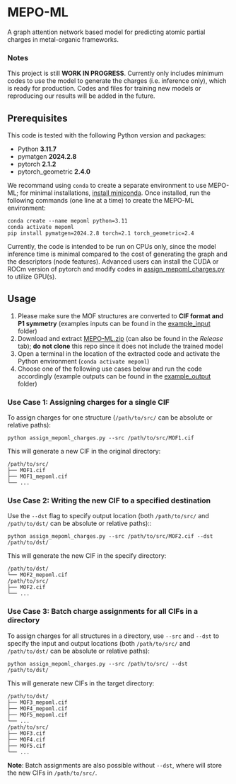 # MEPO-ML
A graph attention network based model for predicting atomic partial charges in metal-organic frameworks.

### Notes

This project is still **WORK IN PROGRESS**. Currently only includes minimum codes to use the model to generate the charges (i.e. inference only), which is ready for production. Codes and files for training new models or reproducing our results will be added in the future.

## Prerequisites

This code is tested with the following Python version and packages:
- Python **3.11.7**
- pymatgen **2024.2.8**
- pytorch **2.1.2**
- pytorch_geometric **2.4.0**

We recommand using `conda` to create a separate environment to use MEPO-ML; for minimal installations, [install miniconda](https://docs.anaconda.com/free/miniconda/). Once installed, run the following commands (one line at a time) to create the MEPO-ML environment:

```
conda create --name mepoml python=3.11 
conda activate mepoml
pip install pymatgen=2024.2.8 torch=2.1 torch_geometric=2.4
```

Currently, the code is intended to be run on CPUs only, since the model inference time is minimal compared to the cost of generating the graph and the descriptors (node features). Advanced users can install the CUDA or ROCm version of pytorch and modify codes in [assign_mepoml_charges.py](assign_mepoml_charges.py) to utilize GPU(s).

## Usage

1. Please make sure the MOF structures are converted to **CIF format and P1 symmetry** (examples inputs can be found in the [example_input](example_input) folder)
2. Download and extract [MEPO-ML.zip](https://github.com/uowoolab/MEPO-ML/releases/latest/download/MEPO-ML.zip) (can also be found in the *Release* tab); **do not clone** this repo since it does not include the trained model
3. Open a terminal in the location of the extracted code and activate the Python environment (`conda activate mepoml`)
4. Choose one of the following use cases below and run the code accordingly (example outputs can be found in the [example_output](example_output) folder)


### Use Case 1: Assigning charges for a single CIF

To assign charges for one structure (`/path/to/src/` can be absolute or relative paths):

```
python assign_mepoml_charges.py --src /path/to/src/MOF1.cif
```

This will generate a new CIF in the original directory:

```
/path/to/src/
├── MOF1.cif
├── MOF1_mepoml.cif
└── ...
```

### Use Case 2: Writing the new CIF to a specified destination

Use the `--dst` flag to specify output location (both `/path/to/src/` and `/path/to/dst/` can be absolute or relative paths)::

```
python assign_mepoml_charges.py --src /path/to/src/MOF2.cif --dst /path/to/dst/
```

This will generate the new CIF in the specify directory:

```
/path/to/dst/
└── MOF2_mepoml.cif
/path/to/src/
├── MOF2.cif
└── ...
```

### Use Case 3: Batch charge assignments for all CIFs in a directory

To assign charges for all structures in a directory, use `--src` and `--dst` to specify the input and output locations (both `/path/to/src/` and `/path/to/dst/` can be absolute or relative paths):

```
python assign_mepoml_charges.py --src /path/to/src/ --dst /path/to/dst/
```

This will generate new CIFs in the target directory:

```
/path/to/dst/
├── MOF3_mepoml.cif
├── MOF4_mepoml.cif
├── MOF5_mepoml.cif
└── ...
/path/to/src/
├── MOF3.cif
├── MOF4.cif
├── MOF5.cif
└── ...
```

**Note**: Batch assignments are also possible without `--dst`, where will store the new CIFs in `/path/to/src/`.